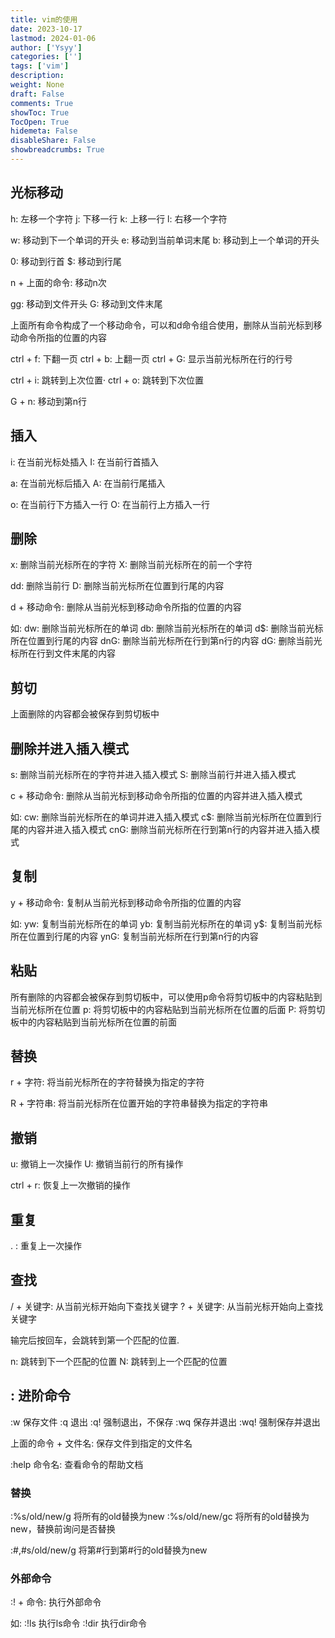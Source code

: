 ```yaml
---
title: vim的使用
date: 2023-10-17
lastmod: 2024-01-06
author: ['Ysyy']
categories: ['']
tags: ['vim']
description: 
weight: None
draft: False
comments: True
showToc: True
TocOpen: True
hidemeta: False
disableShare: False
showbreadcrumbs: True
---
```

## 光标移动

h: 左移一个字符
j: 下移一行
k: 上移一行
l: 右移一个字符

w: 移动到下一个单词的开头
e: 移动到当前单词末尾
b: 移动到上一个单词的开头

0: 移动到行首
$: 移动到行尾

n + 上面的命令: 移动n次

gg: 移动到文件开头
G: 移动到文件末尾

上面所有命令构成了一个移动命令，可以和d命令组合使用，删除从当前光标到移动命令所指的位置的内容

ctrl + f: 下翻一页
ctrl + b: 上翻一页
ctrl + G: 显示当前光标所在行的行号

ctrl + i: 跳转到上次位置·
ctrl + o: 跳转到下次位置

G + n: 移动到第n行

## 插入

i: 在当前光标处插入
I: 在当前行首插入

a: 在当前光标后插入
A: 在当前行尾插入

o: 在当前行下方插入一行
O: 在当前行上方插入一行

## 删除

x: 删除当前光标所在的字符
X: 删除当前光标所在的前一个字符

dd: 删除当前行
D: 删除当前光标所在位置到行尾的内容

d + 移动命令: 删除从当前光标到移动命令所指的位置的内容

如:
dw: 删除当前光标所在的单词
db: 删除当前光标所在的单词
d$: 删除当前光标所在位置到行尾的内容
dnG: 删除当前光标所在行到第n行的内容
dG: 删除当前光标所在行到文件末尾的内容

## 剪切

上面删除的内容都会被保存到剪切板中

## 删除并进入插入模式

s: 删除当前光标所在的字符并进入插入模式
S: 删除当前行并进入插入模式

c + 移动命令: 删除从当前光标到移动命令所指的位置的内容并进入插入模式

如:
cw: 删除当前光标所在的单词并进入插入模式
c$: 删除当前光标所在位置到行尾的内容并进入插入模式
cnG: 删除当前光标所在行到第n行的内容并进入插入模式

## 复制

y + 移动命令: 复制从当前光标到移动命令所指的位置的内容

如:
yw: 复制当前光标所在的单词
yb: 复制当前光标所在的单词
y$: 复制当前光标所在位置到行尾的内容
ynG: 复制当前光标所在行到第n行的内容

## 粘贴

所有删除的内容都会被保存到剪切板中，可以使用p命令将剪切板中的内容粘贴到当前光标所在位置
p: 将剪切板中的内容粘贴到当前光标所在位置的后面
P: 将剪切板中的内容粘贴到当前光标所在位置的前面

## 替换

r + 字符: 将当前光标所在的字符替换为指定的字符

R + 字符串: 将当前光标所在位置开始的字符串替换为指定的字符串

## 撤销

u: 撤销上一次操作
U: 撤销当前行的所有操作

ctrl + r: 恢复上一次撤销的操作

## 重复

. : 重复上一次操作

## 查找

/ + 关键字: 从当前光标开始向下查找关键字
? + 关键字: 从当前光标开始向上查找关键字

输完后按回车，会跳转到第一个匹配的位置.

n: 跳转到下一个匹配的位置
N: 跳转到上一个匹配的位置

## : 进阶命令

:w 保存文件
:q 退出
:q! 强制退出，不保存
:wq 保存并退出
:wq! 强制保存并退出

上面的命令 + 文件名: 保存文件到指定的文件名

:help 命令名: 查看命令的帮助文档

### 替换

:%s/old/new/g 将所有的old替换为new
:%s/old/new/gc 将所有的old替换为new，替换前询问是否替换

:#,#s/old/new/g 将第#行到第#行的old替换为new

### 外部命令

:! + 命令: 执行外部命令

如:
:!ls 执行ls命令
:!dir 执行dir命令